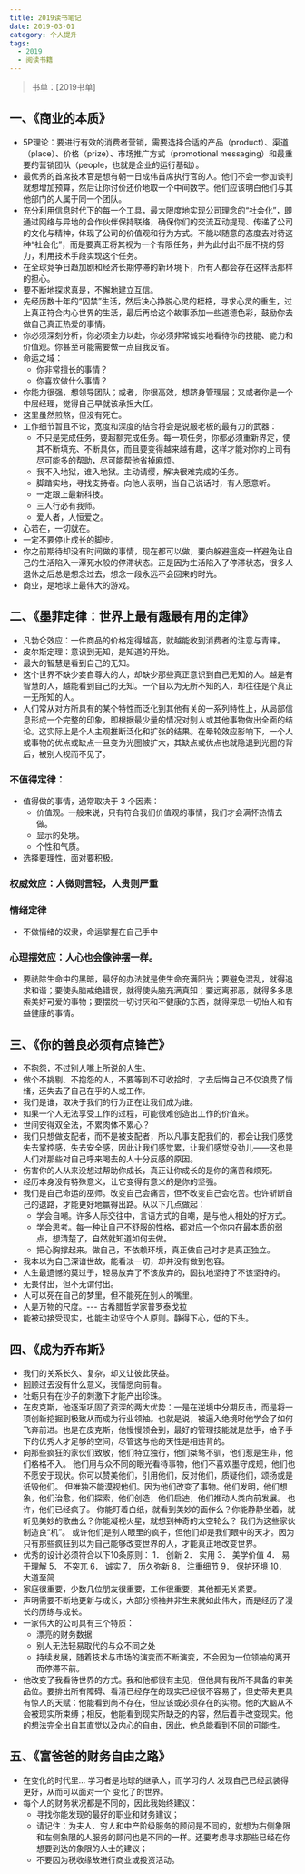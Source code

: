 ```yaml
---
title: 2019读书笔记
date: 2019-03-01
category: 个人提升
tags:
  - 2019
  - 阅读书籍
---
```

> 书单：[2019书单]

## 一、《商业的本质》
* 5P理论：要进行有效的消费者营销，需要选择合适的产品（product）、渠道（place）、价格（prize）、市场推广方式（promotional messaging）和最重要的营销团队（people，也就是企业的运行基础）。
* 最优秀的首席技术官是想有朝一日成伟首席执行官的人。他们不会一参加谈判就想增加预算，然后让你讨价还价地取一个中间数字。他们应该明白他们与其他部门的人属于同一个团队。
* 充分利用信息时代下的每一个工具，最大限度地实现公司理念的“社会化”，即通过网络与异地的合作伙伴保持联络，确保你们的交流互动提现、传递了公司的文化与精神，体现了公司的价值观和行为方式。不能以随意的态度去对待这种“社会化”，而是要真正将其视为一个有限任务，并为此付出不屈不挠的努力，利用技术手段实现这个任务。
* 在全球竞争日趋加剧和经济长期停滞的新环境下，所有人都会存在这样活那样的担心。
* 要不断地探求真是，不懈地建立互信。
* 先经历数十年的“囚禁”生活，然后决心挣脱心灵的桎梏，寻求心灵的重生，过上真正符合内心世界的生活，最后再给这个故事添加一些道德色彩，鼓励你去做自己真正热爱的事情。
* 你必须深刻分析，你必须全力以赴，你必须非常诚实地看待你的技能、能力和价值观。你甚至可能需要做一点自我反省。
* 命运之域：
	* 你非常擅长的事情？
	* 你喜欢做什么事情？
* 你能力很强，想领导团队；或者，你很高效，想跻身管理层；又或者你是一个中层经理，觉得自己早就该承担大任。
* 这里虽然煎熬，但没有死亡。
* 工作细节暂且不论，宽度和深度的结合将会是说服老板的最有力的武器：
	* 不只是完成任务，要超额完成任务。每一项任务，你都必须重新界定，使其不断填充、不断具体，而且要变得越来越有趣，这样才能对你的上司有尽可能多的帮助，尽可能帮他省掉麻烦。
	* 我不入地狱，谁入地狱。主动请缨，解决很难完成的任务。
	* 脚踏实地，寻找支持者。向他人表明，当自己说话时，有人愿意听。
	* 一定跟上最新科技。
	* 三人行必有我师。
	* 爱人者，人恒爱之。
* 心若在，一切就在。
* 一定不要停止成长的脚步。
* 你之前期待却没有时间做的事情，现在都可以做，要向躲避瘟疫一样避免让自己的生活陷入一潭死水般的停滞状态。正是因为生活陷入了停滞状态，很多人退休之后总是想念过去，想念一段永远不会回来的时光。
* 商业，是地球上最伟大的游戏。

## 二、《墨菲定律：世界上最有趣最有用的定律》
* 凡勃仑效应：一件商品的价格定得越高，就越能收到消费者的注意与青睐。
* 皮尔斯定理：意识到无知，是知道的开始。
* 最大的智慧是看到自己的无知。
* 这个世界不缺少妄自尊大的人，却缺少那些真正意识到自己无知的人。越是有智慧的人，越能看到自己的无知。一个自以为无所不知的人，却往往是个真正一无所知的人。
* 人们常从对方所具有的某个特性而泛化到其他有关的一系列特性上，从局部信息形成一个完整的印象，即根据最少量的情况对别人或其他事物做出全面的结论。这实际上是个人主观推断泛化和扩张的结果。在晕轮效应影响下，一个人或事物的优点或缺点一旦变为光圈被扩大，其缺点或优点也就隐退到光圈的背后，被别人视而不见了。
### 不值得定律：
* 值得做的事情，通常取决于 3 个因素：
	* 价值观。一般来说，只有符合我们价值观的事情，我们才会满怀热情去做。
	* 显示的处境。
	* 个性和气质。
* 选择要理性，面对要积极。
### 权威效应：人微则言轻，人贵则严重
### 情绪定律
* 不做情绪的奴隶，命运掌握在自己手中
### 心理摆效应：人心也会像钟摆一样。
* 要祛除生命中的黑暗，最好的办法就是使生命充满阳光；要避免混乱，就得追求和谐；要使头脑戒绝错误，就得使头脑充满真知；要远离邪恶，就得多多思索美好可爱的事物；要摆脱一切讨厌和不健康的东西，就得深思一切怡人和有益健康的事情。



## 三、《你的善良必须有点锋芒》
* 不抱怨，不过别人嘴上所说的人生。
* 做个不挑剔、不抱怨的人，不要等到不可收拾时，才去后悔自己不仅浪费了情绪，还失去了自己在乎的人或工作。
* 我们是谁，取决于我们的行为正在让我们成为谁。
* 如果一个人无法享受工作的过程，可能很难创造出工作的价值来。
* 世间安得双全法，不累肉体不累心？
* 我们只想做支配者，而不是被支配者，所以凡事支配我们的，都会让我们感觉失去掌控感，失去安全感，因此让我们感觉累，让我们感觉没劲儿——这也是人们对那些对自己呼来喝去的人十分反感的原因。
* 伤害你的人从来没想过帮助你成长，真正让你成长的是你的痛苦和烦死。
* 经历本身没有特殊意义，让它变得有意义的是你的坚强。
* 我们是自己命运的巫师。改变自己会痛苦，但不改变自己会吃苦。也许斩断自己的退路，才能更好地赢得出路。从以下几点做起：
	* 学会自嘲。许多人际交往中，言语方式的自嘲，是与他人相处的好方式。
	* 学会思考。每一种让自己不舒服的性格，都对应一个你内在最本质的弱点，想清楚了，自然就知道如何去做。
	* 把心胸撑起来。做自己，不依赖环境，真正做自己时才是真正独立。
* 我本以为自己深谙世故，能看淡一切，却并没有做到包容。
* 人生最遗憾的莫过于，轻易放弃了不该放弃的，固执地坚持了不该坚持的。
* 无畏付出，但不无谓付出。
* 人可以死在自己的梦里，但不能死在别人的嘴里。
* 人是万物的尺度。--- 古希腊哲学家普罗泰戈拉
* 能被动接受现实，也能主动坚守个人原则。静得下心，低的下头。

## 四、《成为乔布斯》
* 我们的关系长久、复杂，却又让彼此获益。
* 回顾过去没有什么意义，我情愿向前看。
* 牡蛎只有在沙子的刺激下才能产出珍珠。
* 在皮克斯，他逐渐巩固了资深的两大优势：一是在逆境中分期反击，而是将一项创新挖掘到极致从而成为行业领袖。也就是说，被逼入绝境时他学会了如何飞奔前进。也是在皮克斯，他慢慢领会到，最好的管理技能就是放手，给予手下的优秀人才足够的空间，尽管这与他的天性是相违背的。
* 向那些疯狂的家伙们致敬，他们特立独行，他们桀骜不驯，他们惹是生非，他们格格不入。
他们用与众不同的眼光看待事物，他们不喜欢墨守成规，他们也不愿安于现状。你可以赞美他们，引用他们，反对他们，质疑他们，颂扬或是诋毁他们。
但唯独不能漠视他们。因为他们改变了事物。他们发明，他们想象，他们治愈，他们探索，他们创造，他们启迪，他们推动人类向前发展。
也许，他们已经疯了。
你能盯着白纸，就看到美妙的画作么？你能静静坐着，就听见美妙的歌曲么？你能凝视火星，就想到神奇的太空轮么？
我们为这些家伙制造良“机”。
或许他们是别人眼里的疯子，但他们却是我们眼中的天才。因为只有那些疯狂到以为自己能够改变世界的人，才能真正地改变世界。
* 优秀的设计必须符合以下10条原则：
1． 创新
2． 实用
3． 美学价值
4． 易于理解
5． 不突兀
6． 诚实
7． 历久弥新
8． 注重细节
9． 保护环境
10． 大道至简
* 家庭很重要，少数几位朋友很重要，工作很重要，其他都无关紧要。
* 声明需要不断地更新与成长，大部分领袖并非生来就如此伟大，而是经历了漫长的历练与成长。
* 一家伟大的公司具有三个特质：
	* 漂亮的财务数据
	* 别人无法轻易取代的与众不同之处
	* 持续发展，随着技术与市场的演变而不断演变，不会因为一位领袖的离开而停滞不前。
* 他改变了我看待世界的方式。我和他都很有主见，但他具有我所不具备的审美品位。要排出所有障碍、看清已经存在的现实已经很不容易了，但史蒂夫更具有惊人的天赋：他能看到尚不存在，但应该或必须存在的实物。他的大脑从不会被现实所束缚；相反，他能看到现实所缺乏的内容，然后着手改变现实。他的想法完全出自其直觉以及内心的自由，因此，他总能看到不同的可能性。 

## 五、《富爸爸的财务自由之路》
* 在变化的时代里… 学习者是地球的继承人，而学习的人  发现自己已经武装得更好，从而可以面对一个 变化了的世界。
* 每个人的财务状况都是不同的，因此我始终建议：
	* 寻找你能发现的最好的职业和财务建议；
	* 请记住：为夫人、穷人和中产阶级服务的顾问是不同的，就想为右侧象限和左侧象限的人服务的顾问也是不同的一样。还要考虑寻求那些已经在你想要到达的象限的人士的建议；
	* 不要因为税收缘故进行商业或投资活动。